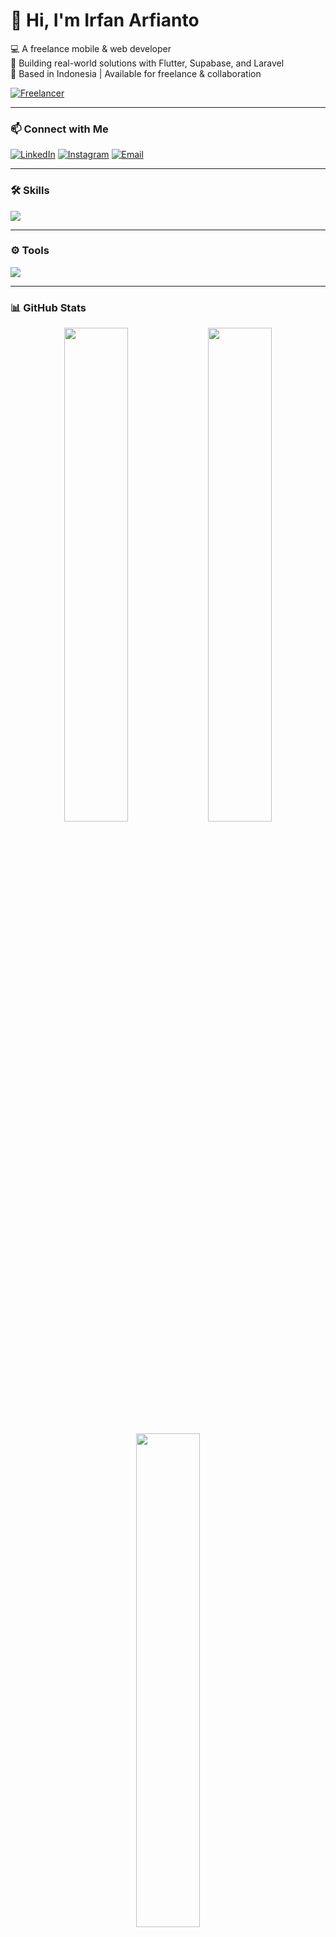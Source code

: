 # 👋 Hi, I'm Irfan Arfianto

💻 A freelance mobile & web developer  
🚀 Building real-world solutions with Flutter, Supabase, and Laravel  
📍 Based in Indonesia | Available for freelance & collaboration

[![Freelancer](https://img.shields.io/badge/Freelancer-Available-green?style=flat-square)](mailto:irfanarfianto92@gmail.com)

---

### 📫 Connect with Me

[![LinkedIn](https://img.shields.io/badge/-LinkedIn-0077B5?style=plastic)](https://linkedin.com/in/irfanarfianto11)
[![Instagram](https://img.shields.io/badge/-Instagram-E4405F?style=plastic)](https://instagram.com/irfanarfiantoo)
[![Email](https://img.shields.io/badge/-Email-EA4335?style=plastic)](mailto:irfanarfianto92@gmail.com)

---

### 🛠️ Skills

<img src="https://skillicons.dev/icons?i=flutter,dart,laravel,php,javascript,webpack,tailwind,mysql,postgres,supabase,firebase&perline=10" />

---

### ⚙️ Tools

<img src="https://skillicons.dev/icons?i=vscode,androidstudio,postman,git,github,vercel,netlify&perline=8" />

---

### 📊 GitHub Stats

<p align="center">
  <img width="45%" src="https://github-readme-stats.vercel.app/api?username=irfanarfianto&show_icons=true&theme=radical" />
  <img width="45%" src="https://github-readme-streak-stats.herokuapp.com/?user=irfanarfianto&theme=radical" />
</p>

<p align="center">
  <img width="45%" src="https://github-readme-stats.vercel.app/api/top-langs/?username=irfanarfianto&layout=compact&theme=radical" />
</p>

---

### 📈 Visitor Count

<p align="left">
  <img src="https://profile-counter.glitch.me/irfanarfianto/count.svg" />
</p>

---

Thanks for visiting! Let’s build something awesome together 🚀
